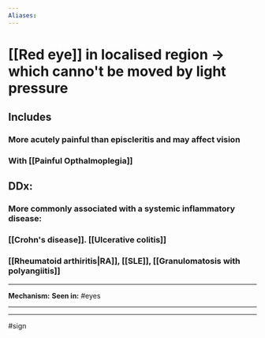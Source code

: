 ```yaml
---
Aliases:
---
```

# [[Red eye]] in localised region -> which canno't be moved by light pressure
## Includes
### More acutely painful than episcleritis and **may affect vision**
### With [[Painful Opthalmoplegia]]
## DDx:
### More commonly associated with a systemic inflammatory disease:
### [[Crohn's disease]]. [[Ulcerative colitis]]
### [[Rheumatoid arthiritis|RA]], [[SLE]], [[Granulomatosis with polyangiitis]]

---
**Mechanism:**
**Seen in:** #eyes 

---


---
#sign 
